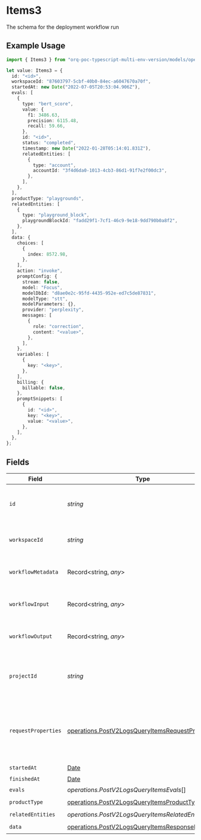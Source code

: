 # Items3

The schema for the deployment workflow run

## Example Usage

```typescript
import { Items3 } from "orq-poc-typescript-multi-env-version/models/operations";

let value: Items3 = {
  id: "<id>",
  workspaceId: "87603797-5cbf-40b0-84ec-a6047670a70f",
  startedAt: new Date("2022-07-05T20:53:04.906Z"),
  evals: [
    {
      type: "bert_score",
      value: {
        f1: 3486.63,
        precision: 6115.48,
        recall: 59.66,
      },
      id: "<id>",
      status: "completed",
      timestamp: new Date("2022-01-28T05:14:01.831Z"),
      relatedEntities: [
        {
          type: "account",
          accountId: "3f4d6da0-1013-4cb3-86d1-91f7e2f00dc3",
        },
      ],
    },
  ],
  productType: "playgrounds",
  relatedEntities: [
    {
      type: "playground_block",
      playgroundBlockId: "fadd29f1-7cf1-46c9-9e18-9dd790b0a8f2",
    },
  ],
  data: {
    choices: [
      {
        index: 8572.98,
      },
    ],
    action: "invoke",
    promptConfig: {
      stream: false,
      model: "Focus",
      modelDbId: "d8ae0e2c-95fd-4435-952e-ed7c5de87831",
      modelType: "stt",
      modelParameters: {},
      provider: "perplexity",
      messages: [
        {
          role: "correction",
          content: "<value>",
        },
      ],
    },
    variables: [
      {
        key: "<key>",
      },
    ],
    billing: {
      billable: false,
    },
    promptSnippets: [
      {
        id: "<id>",
        key: "<key>",
        value: "<value>",
      },
    ],
  },
};
```

## Fields

| Field                                                                                                                | Type                                                                                                                 | Required                                                                                                             | Description                                                                                                          |
| -------------------------------------------------------------------------------------------------------------------- | -------------------------------------------------------------------------------------------------------------------- | -------------------------------------------------------------------------------------------------------------------- | -------------------------------------------------------------------------------------------------------------------- |
| `id`                                                                                                                 | *string*                                                                                                             | :heavy_check_mark:                                                                                                   | The unique identifier for the workflow run                                                                           |
| `workspaceId`                                                                                                        | *string*                                                                                                             | :heavy_check_mark:                                                                                                   | The unique identifier for the workspace                                                                              |
| `workflowMetadata`                                                                                                   | Record<string, *any*>                                                                                                | :heavy_minus_sign:                                                                                                   | Metadata for the workflow run                                                                                        |
| `workflowInput`                                                                                                      | Record<string, *any*>                                                                                                | :heavy_minus_sign:                                                                                                   | Input for the workflow run                                                                                           |
| `workflowOutput`                                                                                                     | Record<string, *any*>                                                                                                | :heavy_minus_sign:                                                                                                   | Output for the workflow run                                                                                          |
| `projectId`                                                                                                          | *string*                                                                                                             | :heavy_minus_sign:                                                                                                   | The optional project_id for the entity of the event                                                                  |
| `requestProperties`                                                                                                  | [operations.PostV2LogsQueryItemsRequestProperties](../../models/operations/postv2logsqueryitemsrequestproperties.md) | :heavy_minus_sign:                                                                                                   | An optional field that is filled if the workflow was triggered by an HTTP request                                    |
| `startedAt`                                                                                                          | [Date](https://developer.mozilla.org/en-US/docs/Web/JavaScript/Reference/Global_Objects/Date)                        | :heavy_check_mark:                                                                                                   | N/A                                                                                                                  |
| `finishedAt`                                                                                                         | [Date](https://developer.mozilla.org/en-US/docs/Web/JavaScript/Reference/Global_Objects/Date)                        | :heavy_minus_sign:                                                                                                   | N/A                                                                                                                  |
| `evals`                                                                                                              | *operations.PostV2LogsQueryItemsEvals*[]                                                                             | :heavy_check_mark:                                                                                                   | N/A                                                                                                                  |
| `productType`                                                                                                        | [operations.PostV2LogsQueryItemsProductType](../../models/operations/postv2logsqueryitemsproducttype.md)             | :heavy_check_mark:                                                                                                   | N/A                                                                                                                  |
| `relatedEntities`                                                                                                    | *operations.PostV2LogsQueryItemsRelatedEntities*[]                                                                   | :heavy_check_mark:                                                                                                   | N/A                                                                                                                  |
| `data`                                                                                                               | [operations.PostV2LogsQueryItemsResponseData](../../models/operations/postv2logsqueryitemsresponsedata.md)           | :heavy_check_mark:                                                                                                   | N/A                                                                                                                  |